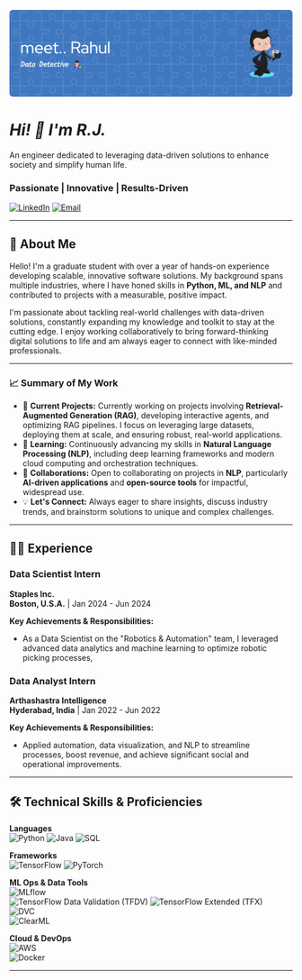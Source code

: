![](https://raw.githubusercontent.com/jrspatel/jrspatel/main/github-header-image.png)

# ***Hi! 👋 I'm R.J.***  
An engineer dedicated to leveraging data-driven solutions to enhance society and simplify human life.

### Passionate | Innovative | Results-Driven

[![LinkedIn](https://img.shields.io/badge/LinkedIn-Connect-blue?style=flat&logo=linkedin)](https://www.linkedin.com/in/rahul-j-84404b199/)
[![Email](https://img.shields.io/badge/Email-Contact-red?style=flat&logo=gmail)](mailto:your.email@example.com)

---

## 🚀 About Me

Hello! I'm a graduate student with over a year of hands-on experience developing scalable, innovative software solutions. My background spans multiple industries, where I have honed skills in **Python, ML, and NLP** and contributed to projects with a measurable, positive impact.

I'm passionate about tackling real-world challenges with data-driven solutions, constantly expanding my knowledge and toolkit to stay at the cutting edge. I enjoy working collaboratively to bring forward-thinking digital solutions to life and am always eager to connect with like-minded professionals.

---

### 📈 Summary of My Work

- 🔭 **Current Projects:** Currently working on projects involving **Retrieval-Augmented Generation (RAG)**, developing interactive agents, and optimizing RAG pipelines. I focus on leveraging large datasets, deploying them at scale, and ensuring robust, real-world applications.
- 🌱 **Learning:** Continuously advancing my skills in **Natural Language Processing (NLP)**, including deep learning frameworks and modern cloud computing and orchestration techniques.
- 🤝 **Collaborations:** Open to collaborating on projects in **NLP**, particularly **AI-driven applications** and **open-source tools** for impactful, widespread use.
- 💡 **Let's Connect:** Always eager to share insights, discuss industry trends, and brainstorm solutions to unique and complex challenges.

---
## 🧑‍💼 Experience

### Data Scientist Intern
**Staples Inc.**  
**Boston, U.S.A.** | Jan 2024 - Jun 2024

**Key Achievements & Responsibilities:**
- As a Data Scientist on the "Robotics & Automation" team, I leveraged advanced data analytics and machine learning to optimize robotic picking processes, 

### Data Analyst Intern 
**Arthashastra Intelligence**  
**Hyderabad, India** | Jan 2022 - Jun 2022

**Key Achievements & Responsibilities:**
- Applied automation, data visualization, and NLP to streamline processes, boost revenue, and achieve significant social and operational improvements.

---

## 🛠️ Technical Skills & Proficiencies

**Languages**  
![Python](https://img.shields.io/badge/Python-3670A0?style=flat&logo=python&logoColor=ffdd54) 
![Java](https://img.shields.io/badge/Java-007396?style=flat&logo=java&logoColor=white) 
![SQL](https://img.shields.io/badge/SQL-4479A1?style=flat&logo=mysql&logoColor=white)

**Frameworks**  
![TensorFlow](https://img.shields.io/badge/TensorFlow-FF6F00?style=flat&logo=tensorflow&logoColor=white)
![PyTorch](https://img.shields.io/badge/PyTorch-EE4C2C?style=flat&logo=pytorch&logoColor=white)

**ML Ops & Data Tools**  
![MLflow](https://img.shields.io/badge/MLflow-0194E2?style=flat&logo=mlflow&logoColor=white)  
![TensorFlow Data Validation (TFDV)](https://img.shields.io/badge/TFDV-FF6F00?style=flat&logo=tensorflow&logoColor=white)
![TensorFlow Extended (TFX)](https://img.shields.io/badge/TFX-FF6F00?style=flat&logo=tensorflow&logoColor=white)  
![DVC](https://img.shields.io/badge/DVC-945DD6?style=flat&logo=data-version-control&logoColor=white)  
![ClearML](https://img.shields.io/badge/ClearML-0D5AFF?style=flat&logo=clearml&logoColor=white)

**Cloud & DevOps**  
![AWS](https://img.shields.io/badge/AWS-FF9900?style=flat&logo=amazonaws&logoColor=white)  
![Docker](https://img.shields.io/badge/Docker-2496ED?style=flat&logo=docker&logoColor=white)  

---


